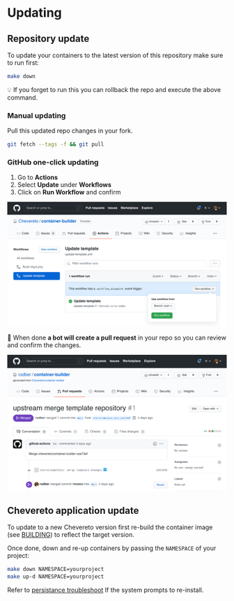 # Updating

## Repository update

To update your containers to the latest version of this repository make sure to run first:

```sh
make down
```

💡 If you forget to run this you can rollback the repo and execute the above command.

### Manual updating

Pull this updated repo changes in your fork.

```sh
git fetch --tags -f && git pull
```

### GitHub one-click updating

1. Go to **Actions**
2. Select **Update** under **Workflows**
3. Click on **Run Workflow** and confirm

![Update template](src/update.png)

🤖 When done **a bot will create a pull request** in your repo so you can review and confirm the changes.

![Update merge](src/update-merge.png)

## Chevereto application update

To update to a new Chevereto version first re-build the container image (see [BUILDING](BUILDING.md)) to reflect the target version.

Once done, down and re-up containers by passing the `NAMESPACE` of your project:

```sh
make down NAMESPACE=yourproject
make up-d NAMESPACE=yourproject
```

Refer to [persistance troubleshoot](PERSISTENT.md#no-persistence) If the system prompts to re-install.
